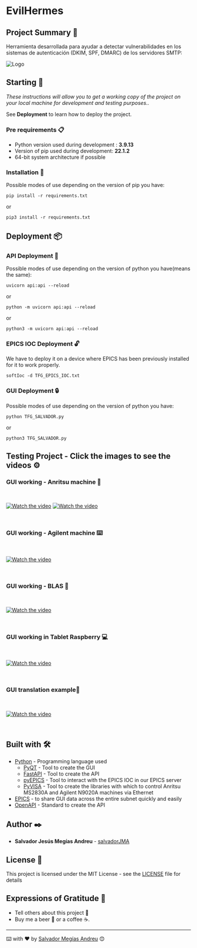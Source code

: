 # EvilHermes


## Project Summary 📃

Herramienta desarrollada para ayudar a detectar vulnerabilidades en los sistemas de autenticación (DKIM, SPF, DMARC) de los servidores SMTP:


![Logo](images/SYSTEM.png "System Overview")

## Starting 🚀

_These instructions will allow you to get a working copy of the project on your local machine for development and testing purposes.._

See **Deployment** to learn how to deploy the project.


### Pre requirements 📋

* Python version used during development : **3.9.13**
* Version of pip used during development: **22.1.2**
* 64-bit system architecture if possible


### Installation 🔧

Possible modes of use depending on the version of pip you have:

```
pip install -r requirements.txt
```

or
```
pip3 install -r requirements.txt
```


## Deployment 📦

### API Deployment 🔑

Possible modes of use depending on the version of python you have(means the same):

```
uvicorn api:api --reload
```

or
```
python -m uvicorn api:api --reload
```
or
```
python3 -m uvicorn api:api --reload
```

### EPICS IOC Deployment 🔓

We have to deploy it on a device where EPICS has been previously installed for it to work properly.

```
softIoc -d TFG_EPICS_IOC.txt
```

### GUI Deployment 🔒

Possible modes of use depending on the version of python you have:

```
python TFG_SALVADOR.py
```
or
```
python3 TFG_SALVADOR.py
```




## Testing Project - Click the images to see the videos ⚙️

### GUI working - Anritsu machine 🔩

<br>

[![Watch the video](https://img.youtube.com/vi/EyJyEqjn67A/hqdefault.jpg)](https://youtu.be/EyJyEqjn67A)           [![Watch the video](https://img.youtube.com/vi/PJkaKhMkvzs/hqdefault.jpg)](https://youtu.be/PJkaKhMkvzs) 

<br>


### GUI working - Agilent machine ⌨️

<br>

[![Watch the video](https://img.youtube.com/vi/OBzyULWWtBo/hqdefault.jpg)](https://youtu.be/OBzyULWWtBo)

<br>

### GUI working - BLAS 🔧

<br>

[![Watch the video](https://img.youtube.com/vi/F3Cda97Ct-Y/hqdefault.jpg)](https://youtu.be/F3Cda97Ct-Y)

<br>


### GUI working in Tablet Raspberry 💻

<br>

[![Watch the video](https://img.youtube.com/vi/_QuZN7sVWnI/hqdefault.jpg)](https://youtu.be/_QuZN7sVWnI)

<br>



### GUI translation example📢

<br>

[![Watch the video](https://img.youtube.com/vi/pacES_BvcD0/hqdefault.jpg)](https://youtu.be/pacES_BvcD0)

<br>


## Built with 🛠️


* [Python](https://www.python.org/) - Programming language used
    * [PyQT](https://pythonpyqt.com/what-is-pyqt/) - Tool to create the GUI
    * [FastAPI](https://fastapi.tiangolo.com/) - Tool to create the API
    * [pyEPICS](https://pyepics.github.io/pyepics/overview.html) - Tool to interact with the EPICS IOC in our EPICS server
    * [PyVISA](https://pyvisa.readthedocs.io/en/latest/) - Tool to create the libraries with which to control Anritsu MS2830A and Agilent N9020A machines via Ethernet
* [EPICS](https://epics-controls.org/) - to share GUI data across the entire subnet quickly and easily
* [OpenAPI](https://www.openapis.org/) - Standard to create the API

## Author ✒️

* **Salvador Jesús Megías Andreu** - [salvadorJMA](https://github.com/salvadorJMA)


## License 📄

This project is licensed under the MIT License - see the [LICENSE](LICENSE.md) file for details

## Expressions of Gratitude 🎁

* Tell others about this project 📢
* Buy me a beer 🍺 or a coffee ☕. 




---
⌨️ with ❤️ by [Salvador Megías Andreu](https://github.com/salvadorJMA) 😊
